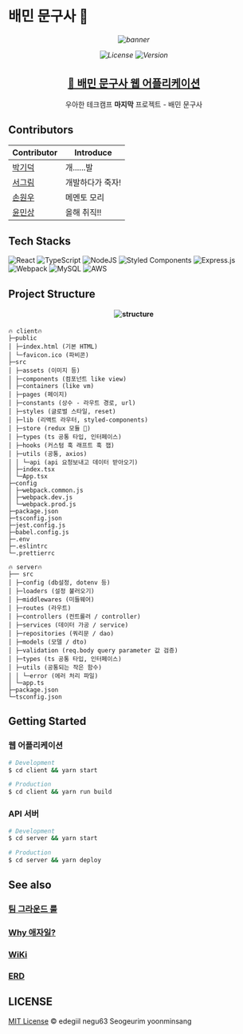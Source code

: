 # 배민 문구사 🧸

<h6 align="center">

  <img alt="banner" src="https://user-images.githubusercontent.com/35324795/129211840-c90d2f8e-3c28-4d22-8edf-e6de6e4339f3.png">

![License](https://img.shields.io/badge/License-MIT-red)
![Version](https://img.shields.io/badge/Version-0.1.0-green)

</h6>

<h2 align="center">
  <a href="http://52.78.235.192">🎁 배민 문구사 웹 어플리케이션</a>
</h2>
  
<p align="center">우아한 테크캠프 <b>마지막</b> 프로젝트 - 배민 문구사</p>

## Contributors

| Contributor                              | Introduce        |
| ---------------------------------------- | ---------------- |
| [박기덕](https://github.com/edegiil)     | 개......발       |
| [서그림](https://github.com/Seogeurim)   | 개발하다가 죽자! |
| [손원우](https://github.com/negu63)      | 메멘토 모리      |
| [윤민상](https://github.com/yoonminsang) | 올해 취직!!      |

## Tech Stacks

![React](https://img.shields.io/badge/react-%2320232a.svg?style=for-the-badge&logo=react&logoColor=%2361DAFB)
![TypeScript](https://img.shields.io/badge/typescript-%23007ACC.svg?style=for-the-badge&logo=typescript&logoColor=white)
![NodeJS](https://img.shields.io/badge/node.js-%2343853D.svg?style=for-the-badge&logo=node.js&logoColor=white)
![Styled Components](https://img.shields.io/badge/styled--components-DB7093?style=for-the-badge&logo=styled-components&logoColor=white)
![Express.js](https://img.shields.io/badge/express.js-%23404d59.svg?style=for-the-badge&logo=express&logoColor=%2361DAFB)
![Webpack](https://img.shields.io/badge/webpack-%238DD6F9.svg?style=for-the-badge&logo=webpack&logoColor=black)
![MySQL](https://img.shields.io/badge/mysql-%2300f.svg?style=for-the-badge&logo=mysql&logoColor=white)
![AWS](https://img.shields.io/badge/AWS-%23FF9900.svg?style=for-the-badge&logo=amazon-aws&logoColor=white)

## Project Structure

<h4 align="center">

![structure](https://user-images.githubusercontent.com/35324795/129206538-29c3a985-7a0e-4427-a6c9-8391b3c53fc6.png)

</h3>

```
🔥 client🔥
├─public
│ ├─index.html (기본 HTML)
│ └─favicon.ico (파비콘)
├─src
│ ├─assets (이미지 등)
│ ├─components (컴포넌트 like view)
│ ├─containers (like vm)
│ ├─pages (페이지)
│ ├─constants (상수 - 라우트 경로, url)
│ ├─styles (글로벌 스타일, reset)
│ ├─lib (리액트 라우터, styled-components)
│ ├─store (redux 모듈 🦆)
│ ├─types (ts 공통 타입, 인터페이스)
│ ├─hooks (커스텀 훅 래프트 훅 잽)
│ ├─utils (공통, axios)
│ │ └─api (api 요청보내고 데이터 받아오기)
│ ├─index.tsx
│ └─App.tsx
├─config
│ ├─webpack.common.js
│ ├─webpack.dev.js
│ └─webpack.prod.js
├─package.json
├─tsconfig.json
├─jest.config.js
├─babel.config.js
├─.env
├─.eslintrc
└─.prettierrc

🔥 server🔥
├── src
│ ├─config (db설정, dotenv 등)
│ ├─loaders (설정 불러오기)
│ ├─middlewares (미들웨어)
│ ├─routes (라우트)
│ ├─controllers (컨트롤러 / controller)
│ ├─services (데이터 가공 / service)
│ ├─repositories (쿼리문 / dao)
│ ├─models (모델 / dto)
│ ├─validation (req.body query parameter 값 검증)
│ ├─types (ts 공통 타입, 인터페이스)
│ ├─utils (공통되는 작은 함수)
│ │ └─error (에러 처리 파일)
│ └─app.ts
├─package.json
└─tsconfig.json
```

## Getting Started

### 웹 어플리케이션

```bash
# Development
$ cd client && yarn start

# Production
$ cd client && yarn run build
```

### API 서버

```bash
# Development
$ cd server && yarn start

# Production
$ cd server && yarn deploy
```

## See also

### [팀 그라운드 룰](https://github.com/woowa-techcamp-2021/store-2/wiki/RULE.-Team)

### [Why 애자일?](https://github.com/woowa-techcamp-2021/store-2/wiki/WHY.-Agile)

### [WiKi](https://github.com/woowa-techcamp-2021/store-2/wiki)

### [ERD](https://github.com/woowa-techcamp-2021/store-2/wiki/DOCS.-ERD)

## LICENSE

[MIT License](https://github.com/woowa-techcamp-2021/store-2/blob/main/LICENSE) © edegiil negu63 Seogeurim yoonminsang
